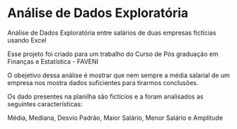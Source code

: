 # Análise de Dados Exploratória

Análise de Dados Exploratória entre salários de duas empresas fictícias usando Excel 

Esse projeto foi criado para um trabalho do Curso de Pós graduação em Finanças e Estatística - FAVENI

O obejetivo dessa análise é mostrar que nem sempre a média salarial de um empresa nos mostra dados suficientes para tirarmos conclusões.

Os dado presentes na planilha são fictícios e a foram analisados as seguintes características:

Média, Mediana, Desvio Padrão, Maior Salário, Menor Salário	e Amplitude
